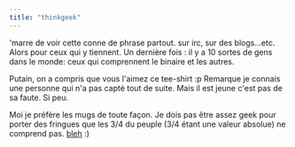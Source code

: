```yaml
---
title: "thinkgeek"
---
```


'marre de voir cette conne de phrase partout. sur irc, sur des blogs...etc.
Alors pour ceux qui y tiennent. Un dernière fois : il y a 10 sortes de gens
dans le monde: ceux qui comprennent le binaire et les autres.

Putain, on a compris que vous l'aimez ce tee-shirt :p Remarque je connais une
personne qui n'a pas capté tout de suite. Mais il est jeune c'est pas de sa
faute. Si peu.

Moi je préfère les mugs de toute façon. Je dois pas être assez geek pour
porter des fringues que les 3/4 du peuple (3/4 étant une valeur absolue) ne
comprend pas. [bleh](http://www.thinkgeek.com/stuff/apparel/57ee.shtml) :)

